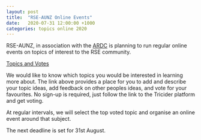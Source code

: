 ```yaml
---
layout: post
title:  "RSE-AUNZ Online Events"
date:   2020-07-31 12:00:00 +1000
categories: topics online 2020
---
```


RSE-AUNZ, in association with the [ARDC](https://ardc.edu.au/) is planning to run regular online events on topics of interest to the RSE community.

<a class="rse rse-join" target="_blank" href="https://www.tricider.com/admin/33t2mlX7PGN/BDpZ6Q5s733">Topics and Votes</a>

We would like to know which topics you would be interested in learning more about. The link above provides a place for you to add and describe your topic ideas, add feedback on other peoples ideas, and vote for your favourites. No sign-up is required, just follow the link to the Tricider platform and get voting.

At regular intervals, we will select the top voted topic and organise an online event around that subject.

The next deadline is set for 31st August.

